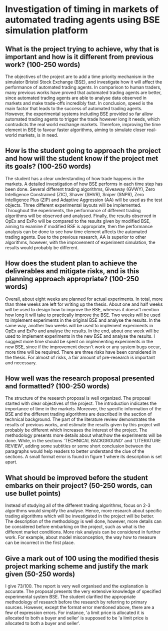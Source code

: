 # Investigation of timing in markets of automated trading agents using BSE simulation platform

## What is the project trying to achieve, why that is important and how is it different from previous work? (100-250 words)

The objectives of the project are to add a time priority mechanism in the simulator Bristol Stock Exchange (BSE), and investigate how it will affect the performance of automated trading agents. In comparison to human traders, many previous works have proved that automated trading agents are better, since automated trading agents are able to analyse data observed in markets and make trade-offs incredibly fast. In conclusion, speed is the main factor that leads to the success of automated trading agents. However, the experimental systems including BSE provided so far allow automated trading agents to trigger the trade however long it needs, which contradicts the real world exchange markets. Therefore, improving the time element in BSE to favour faster algorithms, aiming to simulate closer real-world markets, is in need.

## How is the student going to approach the project and how will the student know if the project met its goals? (100-250 words)

The student has a clear understanding of how trade happens in the markets. A detailed investigation of how BSE performs in each time step has been done. Several different trading algorithms, Giveaway (GVWY), Zero Intelligence Constrained (ZIC), Shaver (SHVR), Sniper (SNPR), Zero Intelligence Plus (ZIP) and Adaptive Aggression (AA) will be used as the test objects. Three different experimental layouts will be implemented. Throughout the experiments, the performance of different trading algorithms will be observed and analysed. Finally, the results observed in OpEx and ExPo will be compared to the results given by modified BSE, aiming to examine if modified BSE is appropriate, then the performance analysis can be done to see how time element affects the automated trading agents. Due to the previous research, AA is superior to other algorithms, however, with the improvement of experiment simulation, the results would probably be different.

## How does the student plan to achieve the deliverables and mitigate risks, and is this planning approach appropriate? (100-250 words)

Overall, about eight weeks are planned for actual experiments. In total, more than three weeks are left for writing up the thesis. About one and half weeks will be used to design how to improve the BSE, whereas it doesn't mention how long it will take to practically improve the BSE. Two weeks will be used to implement experiments in the original BSE and analyse the results. In the same way, another two weeks will be used to implement experiments in OpEx and ExPo and analyse the results. In the end, about one week will be used to implement experiments in the new BSE and analyse the results. I suggest more time should be spent on implementing experiments in the new BSE, since if the improvement doesn't work or any system bugs occur, more time will be required. There are three risks have been considered in the thesis. For almost of risks, a fair amount of pre-research is important and necessary.

## How well was the research proposal presented and formatted? (100-250 words)

The structure of the research proposal is well organized. The proposal started with clear objectives of the project. The introduction indicates the importance of time in the markets. Moreover, the specific information of the BSE and the different trading algorithms are described in the section of technical background. The part of the literature review demonstrates the results of previous works, and estimate the results given by this project will probably be different which increases the interest of the project. The methodology presents more details about what/how the experiments will be done. While, in the sections 'TECHNICAL BACKGROUND' and 'LITERATURE REVIEW', adding some subtitles or some short conclusion between the paragraphs would help readers to better understand the clue of the sections. A small format error is found in figure 1 where its description is set apart.

## What should be improved before the student embarks on their project? (50-250 words, can use bullet points)

Instead of studying all of the different trading algorithms, focus on 2-3 algorithms would simplify the analyse. Hence, more research about specific trading algorithms which will be investigated in the project will be better. The description of the methodology is well done, however, more details can be considered before embarking on the project, such as what is the different market conditions. More risk analysis can be considered in further work. For example, about model misconception, the way how to measure can be incorrect in the first place.

## Give a mark out of 100 using the modified thesis project marking scheme and justify the mark given (50-250 words)

I give 73/100.
The report is very well organised and the explanation is accurate. The proposal presents the very extensive knowledge of specified experimental system BSE. The student clarified the appropriate methodology of research before the research by referring to primary sources. However, except the format error mentioned above, there are a few of expression errors. For instance, 'a limit price is allocated it is allocated to both a buyer and seller' is supposed to be 'a limit price is allocated to both a buyer and seller'.